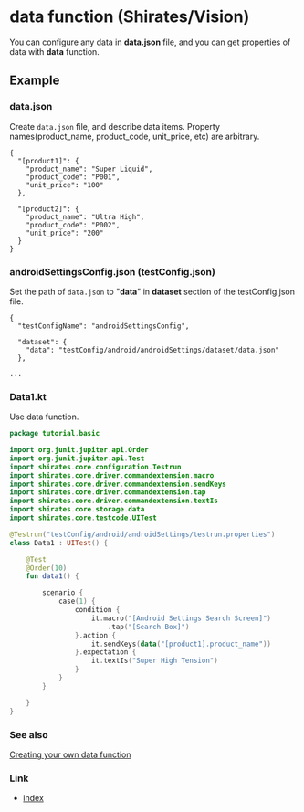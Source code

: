 # data function (Shirates/Vision)

You can configure any data in **data.json** file, and you can get properties of data with **data** function.

## Example

### data.json

Create `data.json` file, and describe data items. Property names(product_name, product_code, unit_price, etc) are
arbitrary.

```
{
  "[product1]": {
    "product_name": "Super Liquid",
    "product_code": "P001",
    "unit_price": "100"
  },

  "[product2]": {
    "product_name": "Ultra High",
    "product_code": "P002",
    "unit_price": "200"
  }
}
```

### androidSettingsConfig.json (testConfig.json)

Set the path of `data.json` to "**data**" in **dataset** section of the testConfig.json file.

```
{
  "testConfigName": "androidSettingsConfig",

  "dataset": {
    "data": "testConfig/android/androidSettings/dataset/data.json"
  },

...
```

### Data1.kt

Use data function.

```kotlin
package tutorial.basic

import org.junit.jupiter.api.Order
import org.junit.jupiter.api.Test
import shirates.core.configuration.Testrun
import shirates.core.driver.commandextension.macro
import shirates.core.driver.commandextension.sendKeys
import shirates.core.driver.commandextension.tap
import shirates.core.driver.commandextension.textIs
import shirates.core.storage.data
import shirates.core.testcode.UITest

@Testrun("testConfig/android/androidSettings/testrun.properties")
class Data1 : UITest() {

    @Test
    @Order(10)
    fun data1() {

        scenario {
            case(1) {
                condition {
                    it.macro("[Android Settings Search Screen]")
                        .tap("[Search Box]")
                }.action {
                    it.sendKeys(data("[product1].product_name"))
                }.expectation {
                    it.textIs("Super High Tension")
                }
            }
        }

    }
}
```

### See also

[Creating your own data function](../../../advanced/creating_you_own_data_function.md)

### Link

- [index](../../../../index.md)
